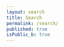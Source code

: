 ```yaml
---
layout: search
title: Search
permalink: /search/
published: true
isPublic_b: true
---
```

<div id="app-search"></div>